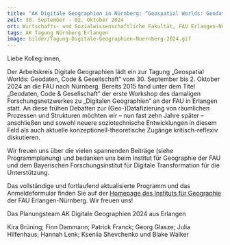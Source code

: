 ```yaml
---
title: "AK Digitale Geographien in Nürnberg: “Geospatial Worlds: Geodaten, Code & Gesellschaft”: Programm online!"
zeit: 30. September - 02. Oktober 2024
ort: Wirtschafts- und Sozialwissenschaftliche Fakultät, FAU Erlangen-Nürnberg, Deutschland
tags: AK Tagung Nürnberg Erlangen
image: bilder/Tagung-Digitale-Geographien-Nuernberg-2024.gif
---
```


Liebe Kolleg:innen, 

Der Arbeitskreis Digitale Geographien lädt ein zur Tagung „Geospatial Worlds: Geodaten, Code & Gesellschaft“ vom 30. September bis 
2. Oktober 2024 an die FAU nach Nürnberg. Bereits 2015 fand unter dem Titel „Geodaten, Code & Gesellschaft“ der erste Workshop 
des damaligen Forschungsnetzwerkes zu „Digitalen Geographien“ an der FAU in Erlangen statt. An diese frühen Debatten zur 
(Geo-)Datafizierung von räumlichen Prozessen und Strukturen möchten wir – nun fast zehn Jahre später – anschließen und sowohl 
neuere soziotechnische Entwicklungen in diesem Feld als auch aktuelle konzeptionell-theoretische Zugänge kritisch-reflexiv diskutieren. 

Wir freuen uns über die vielen spannenden Beiträge (siehe Programmplanung) und bedanken uns beim 
Institut für Geographie der FAU und dem Bayerischen Forschungsinstitut für Digitale Transformation für die Unterstützung.

Das vollständige und fortlaufend aktualisierte Programm und das Anmeldeformular finden Sie auf der [Homepage des 
Instituts für Geographie](https://www.geographie.nat.fau.de/digitale-geographien-2024/) der FAU Erlangen-Nürnberg. Wir freuen uns!

Das Planungsteam AK Digitale Geographien 2024 aus Erlangen

Kira Brüning; Finn Dammann; Patrick Franck; Georg Glasze; Julia Hilfenhaus; Hannah Lenk; Kseniia Shevchenko und Blake Walker
